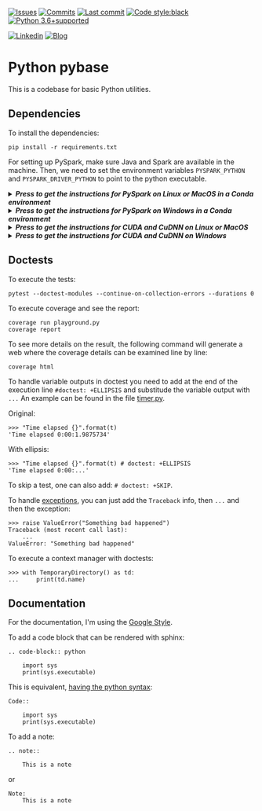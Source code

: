 [![Issues](https://img.shields.io/github/issues/miguelgfierro/pybase.svg)](https://github.com/miguelgfierro/pybase/issues)
[![Commits](https://img.shields.io/github/commit-activity/y/miguelgfierro/pybase.svg?color=success)](https://github.com/miguelgfierro/pybase/commits/master)
[![Last commit](https://img.shields.io/github/last-commit/miguelgfierro/pybase.svg)](https://github.com/miguelgfierro/pybase/commits/master)
[![Code style:black](https://img.shields.io/badge/code%20style-black-000000.svg)](https://github.com/ambv/black)
[![Python 3.6+supported](https://img.shields.io/badge/python-3.6+-blue.svg)](https://www.python.org/downloads/release/python-360/)

[![Linkedin](https://img.shields.io/badge/Linkedin-Follow%20Miguel-blue?logo=linkedin)](https://www.linkedin.com/in/miguelgfierro/)
[![Blog](https://img.shields.io/badge/Blog-Visit%20miguelgfierro.com-blue.svg)](https://miguelgfierro.com?utm_source=github&utm_medium=profile&utm_campaign=pybase)

# Python pybase

This is a codebase for basic Python utilities.

## Dependencies

To install the dependencies:

    pip install -r requirements.txt

For setting up PySpark, make sure Java and Spark are available in the machine. Then, we need to set the environment variables `PYSPARK_PYTHON` and `PYSPARK_DRIVER_PYTHON` to point to the python executable.

<details>
<summary><strong><em>Press to get the instructions for PySpark on Linux or MacOS in a Conda environment</em></strong></summary>

To set these variables every time the environment is activated, we can follow the steps of this [guide](https://conda.io/docs/user-guide/tasks/manage-environments.html#macos-and-linux). First, get the path of the Conda environment `pybase` is installed:

    CONDA_ENV=$(conda env list | grep pybase | awk '{print $NF}')

Then, create the file `$CONDA_ENV/etc/conda/activate.d/env_vars.sh` and add:

    #!/bin/sh
    CONDA_ENV=$(conda env list | grep pybase | awk '{print $NF}')
    export PYSPARK_PYTHON=$CONDA_ENV/bin/python
    export PYSPARK_DRIVER_PYTHON=$CONDA_ENV/bin/python
    export SPARK_HOME_BACKUP=$SPARK_HOME
    export SPARK_HOME=/home/root/installer/spark

This will export the variables every time we do `conda activate pybase`.
To unset these variables when we deactivate the environment,
create the file `$CONDA_ENV/etc/conda/deactivate.d/env_vars.sh` and add:

    #!/bin/sh
    unset PYSPARK_PYTHON
    unset PYSPARK_DRIVER_PYTHON
    export SPARK_HOME=$SPARK_HOME_BACKUP
    unset SPARK_HOME_BACKUP

</details>

<details>
<summary><strong><em>Press to get the instructions for PySpark on Windows in a Conda environment</em></strong></summary>

To set these variables every time the environment is activated, we can follow the steps of this [guide](https://conda.io/docs/user-guide/tasks/manage-environments.html#windows). First, get the path of the environment `pybase` is installed:

    for /f "delims=" %A in ('conda env list ^| grep pybase ^| awk "{print $NF}"') do set "CONDA_ENV=%A"

Then, create the file `%CONDA_ENV%\etc\conda\activate.d\env_vars.bat` and add:
 
    @echo off
    for /f "delims=" %%A in ('conda env list ^| grep pybase ^| awk "{print $NF}"') do set "CONDA_ENV=%%A"
    set PYSPARK_PYTHON=%CONDA_ENV%\python.exe
    set PYSPARK_DRIVER_PYTHON=%CONDA_ENV%\python.exe
    set SPARK_HOME_BACKUP=%SPARK_HOME%
    set SPARK_HOME=
    set PYTHONPATH_BACKUP=%PYTHONPATH%
    set PYTHONPATH=

This will export the variables every time we do `conda activate pybase`.
To unset these variables when we deactivate the environment,
create the file `%CONDA_ENV%\etc\conda\deactivate.d\env_vars.bat` and add:

    @echo off
    set PYSPARK_PYTHON=
    set PYSPARK_DRIVER_PYTHON=
    set SPARK_HOME=%SPARK_HOME_BACKUP%
    set SPARK_HOME_BACKUP=
    set PYTHONPATH=%PYTHONPATH_BACKUP%
    set PYTHONPATH_BACKUP=

See more details on how to install PySpark on Windows [here](https://towardsdatascience.com/installing-apache-pyspark-on-windows-10-f5f0c506bea1).

</details>

<details>
<summary><strong><em>Press to get the instructions for CUDA and CuDNN on Linux or MacOS</em></strong></summary>

**TODO**

</details>


<details>
<summary><strong><em>Press to get the instructions for CUDA and CuDNN on Windows</em></strong></summary>

1. Check the capability of your GPU [here](https://developer.nvidia.com/cuda-gpus).
1. Select the version of CUDA toolkit you want to [download](https://developer.nvidia.com/cuda-toolkit-archive). The latest version can be found [here](https://developer.nvidia.com/cuda-downloads).
1. Download the corresponding CuDNN based on the CUDA version [here](https://developer.nvidia.com/rdp/cudnn-download).
1. Copy three files from the unzipped directory to CUDA X.X install location. For reference, NVIDIA team has put them in their own directory. So all you have to do is to copy file from :
    * {unzipped dir}/bin/ --> C:\Program Files\NVIDIA GPU Computing Toolkit\CUDA\vX.X\bin
    * {unzipped dir}/include/ --> C:\Program Files\NVIDIA GPU Computing Toolkit\CUDA\vX.X\include
    * {unzipped dir}/lib/ --> C:\Program Files\NVIDIA GPU Computing Toolkit\CUDA\vX.X\lib

See the full installation guide [here](https://medium.com/@akshaysin_86681/installing-cuda-and-cudnn-on-windows-10-f735585159f7).

</details>

## Doctests

To execute the tests:

    pytest --doctest-modules --continue-on-collection-errors --durations 0

To execute coverage and see the report:

    coverage run playground.py
    coverage report

To see more details on the result, the following command will generate a web where the coverage details can be examined line by line:

    coverage html

To handle variable outputs in doctest you need to add at the end of the execution line `#doctest: +ELLIPSIS` and substitude the variable output with `...`
An example can be found in the file [timer.py](log_base/timer.py).

Original:

    >>> "Time elapsed {}".format(t)
    'Time elapsed 0:00:1.9875734'

With ellipsis:

    >>> "Time elapsed {}".format(t) # doctest: +ELLIPSIS
    'Time elapsed 0:00:...'

To skip a test, one can also add: `# doctest: +SKIP`.

To handle [exceptions](https://docs.python.org/2.4/lib/doctest-exceptions.html), you can just add the `Traceback` info, then `...` and then the exception:

    >>> raise ValueError("Something bad happened")
    Traceback (most recent call last):
        ...
    ValueError: "Something bad happened"

To execute a context manager with doctests:

    >>> with TemporaryDirectory() as td:
    ...     print(td.name)

## Documentation

For the documentation, I'm using the [Google Style](http://sphinxcontrib-napoleon.readthedocs.io/en/latest/example_google.html).

To add a code block that can be rendered with sphinx: 

```
.. code-block:: python

    import sys
    print(sys.executable) 
```

This is equivalent, [having the python syntax](https://pythonhosted.org/an_example_pypi_project/sphinx.html#code):

```
Code::

    import sys
    print(sys.executable)

```

To add a note:

```
.. note::

    This is a note
```

or

```
Note:
    This is a note
```
